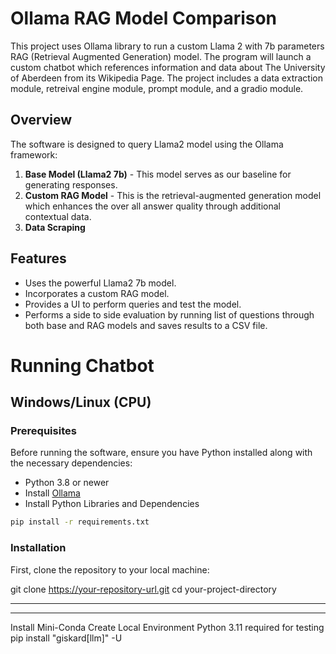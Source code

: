 # Ollama RAG Model Comparison

This project uses Ollama library to run a custom Llama 2 with 7b parameters RAG (Retrieval Augmented Generation) model. The program will launch a custom chatbot which references information and data about The University of Aberdeen from its Wikipedia Page. The project includes a data extraction module, retreival engine module, prompt module, and a gradio module. 

## Overview

The software is designed to query Llama2 model using the Ollama framework:
1. **Base Model (Llama2 7b)** - This model serves as our baseline for generating responses.
2. **Custom RAG Model** - This is the retrieval-augmented generation model which enhances the over all answer quality through additional contextual data.
3. **Data Scraping**

## Features

- Uses the powerful Llama2 7b model.
- Incorporates a custom RAG model.
- Provides a UI to perform queries and test the model.
- Performs a side to side evaluation by running list of questions through both base and RAG models and saves results to a CSV file.

# Running Chatbot
## Windows/Linux (CPU)
### Prerequisites

Before running the software, ensure you have Python installed along with the necessary dependencies:
- Python 3.8 or newer
- Install [Ollama](https://ollama.com/download/windows)
- Install Python Libraries and Dependencies
```bash
pip install -r requirements.txt
```

### Installation

First, clone the repository to your local machine:


git clone https://your-repository-url.git
cd your-project-directory

---

---

Install Mini-Conda
Create Local Environment
Python 3.11 required for testing
pip install "giskard[llm]" -U

